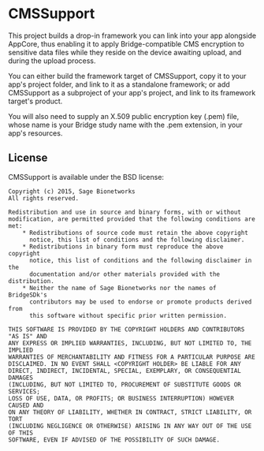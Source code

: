 # CMSSupport

This project builds a drop-in framework you can link into your app alongside AppCore, thus enabling it to
apply Bridge-compatible CMS encryption to sensitive data files while they reside on the device awaiting
upload, and during the upload process.

You can either build the framework target of CMSSupport, copy it to your app's project folder, and link to it
as a standalone framework; or add CMSSupport as a subproject of your app's project, and link to its framework
target's product.

You will also need to supply an X.509 public encryption key (.pem) file, whose name is your Bridge study name
with the .pem extension, in your app's resources.

## License

CMSSupport is available under the BSD license:

	Copyright (c) 2015, Sage Bionetworks
	All rights reserved.

	Redistribution and use in source and binary forms, with or without
	modification, are permitted provided that the following conditions are met:
	    * Redistributions of source code must retain the above copyright
	      notice, this list of conditions and the following disclaimer.
	    * Redistributions in binary form must reproduce the above copyright
	      notice, this list of conditions and the following disclaimer in the
	      documentation and/or other materials provided with the distribution.
	    * Neither the name of Sage Bionetworks nor the names of BridgeSDk's
		  contributors may be used to endorse or promote products derived from
		  this software without specific prior written permission.

	THIS SOFTWARE IS PROVIDED BY THE COPYRIGHT HOLDERS AND CONTRIBUTORS "AS IS" AND
	ANY EXPRESS OR IMPLIED WARRANTIES, INCLUDING, BUT NOT LIMITED TO, THE IMPLIED
	WARRANTIES OF MERCHANTABILITY AND FITNESS FOR A PARTICULAR PURPOSE ARE
	DISCLAIMED. IN NO EVENT SHALL <COPYRIGHT HOLDER> BE LIABLE FOR ANY
	DIRECT, INDIRECT, INCIDENTAL, SPECIAL, EXEMPLARY, OR CONSEQUENTIAL DAMAGES
	(INCLUDING, BUT NOT LIMITED TO, PROCUREMENT OF SUBSTITUTE GOODS OR SERVICES;
	LOSS OF USE, DATA, OR PROFITS; OR BUSINESS INTERRUPTION) HOWEVER CAUSED AND
	ON ANY THEORY OF LIABILITY, WHETHER IN CONTRACT, STRICT LIABILITY, OR TORT
	(INCLUDING NEGLIGENCE OR OTHERWISE) ARISING IN ANY WAY OUT OF THE USE OF THIS
	SOFTWARE, EVEN IF ADVISED OF THE POSSIBILITY OF SUCH DAMAGE.